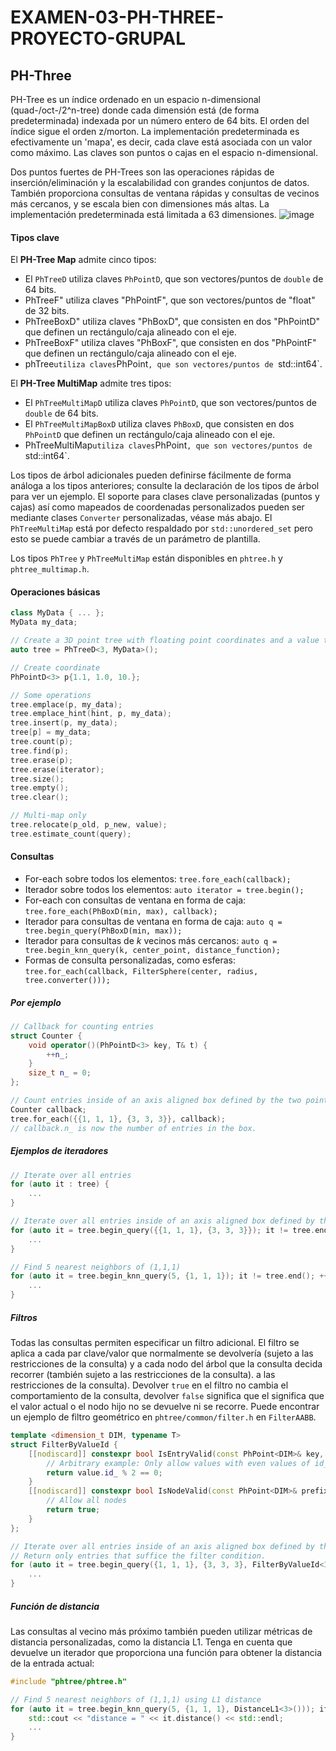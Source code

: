 # EXAMEN-03-PH-THREE-PROYECTO-GRUPAL
## PH-Three
PH-Tree es un índice ordenado en un espacio n-dimensional (quad-/oct-/2^n-tree) donde cada dimensión está (de forma predeterminada) indexada por un número entero de 64 bits. El orden del índice sigue el orden z/morton. La implementación predeterminada es efectivamente un 'mapa', es decir, cada clave está asociada con un valor como máximo. Las claves son puntos o cajas en el espacio n-dimensional.

Dos puntos fuertes de PH-Trees son las operaciones rápidas de inserción/eliminación y la escalabilidad con grandes conjuntos de datos. También proporciona consultas de ventana rápidas y consultas de vecinos más cercanos, y se escala bien con dimensiones más altas. La implementación predeterminada está limitada a 63 dimensiones.
![image](https://user-images.githubusercontent.com/78099176/208322132-c7b50d35-4c69-4f6c-97cf-9ed39e07a5ee.png)


#### Tipos clave

El **PH-Tree Map** admite cinco tipos:

- El `PhTreeD` utiliza claves `PhPointD`, que son vectores/puntos de `double` de 64 bits.
- PhTreeF" utiliza claves "PhPointF", que son vectores/puntos de "float" de 32 bits.
- PhTreeBoxD" utiliza claves "PhBoxD", que consisten en dos "PhPointD" que definen un rectángulo/caja alineado con el eje.
- PhTreeBoxF" utiliza claves "PhBoxF", que consisten en dos "PhPointF" que definen un rectángulo/caja alineado con el eje.
- phTree` utiliza claves `PhPoint`, que son vectores/puntos de `std::int64`.

El **PH-Tree MultiMap** admite tres tipos:

- El `PhTreeMultiMapD` utiliza claves `PhPointD`, que son vectores/puntos de `double` de 64 bits.
- El `PhTreeMultiMapBoxD` utiliza claves `PhBoxD`, que consisten en dos `PhPointD` que definen un rectángulo/caja alineado con el eje.
- PhTreeMultiMap` utiliza claves `PhPoint`, que son vectores/puntos de `std::int64`.

Los tipos de árbol adicionales pueden definirse fácilmente de forma análoga a los tipos anteriores; consulte la declaración de los tipos de árbol
para ver un ejemplo. El soporte para clases clave personalizadas (puntos y cajas) así como mapeados de coordenadas personalizados pueden ser
mediante clases `Converter` personalizadas, véase más abajo. El `PhTreeMultiMap` está por defecto respaldado
por `std::unordered_set` pero esto se puede cambiar a través de un parámetro de plantilla.

Los tipos `PhTree` y `PhTreeMultiMap` están disponibles en `phtree.h` y `phtree_multimap.h`.

<a id="basic-operations"></a>

#### Operaciones básicas

```C++
class MyData { ... };
MyData my_data; 

// Create a 3D point tree with floating point coordinates and a value type of `MyData`.
auto tree = PhTreeD<3, MyData>();

// Create coordinate
PhPointD<3> p{1.1, 1.0, 10.};

// Some operations
tree.emplace(p, my_data);
tree.emplace_hint(hint, p, my_data);
tree.insert(p, my_data);
tree[p] = my_data;
tree.count(p);
tree.find(p);
tree.erase(p);
tree.erase(iterator);
tree.size();
tree.empty();
tree.clear();

// Multi-map only
tree.relocate(p_old, p_new, value);
tree.estimate_count(query);
```

<a id="queries"></a>

#### Consultas

* For-each sobre todos los elementos: `tree.fore_each(callback);`
* Iterador sobre todos los elementos: `auto iterator = tree.begin();`
* For-each con consultas de ventana en forma de caja: `tree.fore_each(PhBoxD(min, max), callback);`
* Iterador para consultas de ventana en forma de caja: `auto q = tree.begin_query(PhBoxD(min, max));`
* Iterador para consultas de _k_ vecinos más cercanos: `auto q = tree.begin_knn_query(k, center_point, distance_function);`
* Formas de consulta personalizadas, como esferas: `tree.for_each(callback, FilterSphere(center, radius, tree.converter()));`

<a id="for-each-example"></a>

##### Por ejemplo

```C++
// Callback for counting entries
struct Counter {
    void operator()(PhPointD<3> key, T& t) {
        ++n_;
    }
    size_t n_ = 0;
};

// Count entries inside of an axis aligned box defined by the two points (1,1,1) and (3,3,3)
Counter callback;
tree.for_each({{1, 1, 1}, {3, 3, 3}}, callback);
// callback.n_ is now the number of entries in the box.
```

<a id="iterator-examples"></a>

##### Ejemplos de iteradores

```C++
// Iterate over all entries
for (auto it : tree) {
    ...
}

// Iterate over all entries inside of an axis aligned box defined by the two points (1,1,1) and (3,3,3)    
for (auto it = tree.begin_query({{1, 1, 1}, {3, 3, 3}}); it != tree.end(); ++it) {
    ...
}

// Find 5 nearest neighbors of (1,1,1)    
for (auto it = tree.begin_knn_query(5, {1, 1, 1}); it != tree.end(); ++it) {
    ...
}
```

<a id="Filters"></a>

##### Filtros

Todas las consultas permiten especificar un filtro adicional. El filtro se aplica a cada par clave/valor que normalmente se devolvería
(sujeto a las restricciones de la consulta) y a cada nodo del árbol que la consulta decida recorrer (también sujeto a las restricciones de la consulta).
a las restricciones de la consulta). Devolver `true` en el filtro no cambia el comportamiento de la consulta, devolver `false` significa que el
significa que el valor actual o el nodo hijo no se devuelve ni se recorre. Puede encontrar un ejemplo de filtro geométrico
en `phtree/common/filter.h` en `FilterAABB`.

```C++
template <dimension_t DIM, typename T>
struct FilterByValueId {
    [[nodiscard]] constexpr bool IsEntryValid(const PhPoint<DIM>& key, const T& value) const {
        // Arbitrary example: Only allow values with even values of id_
        return value.id_ % 2 == 0;
    }
    [[nodiscard]] constexpr bool IsNodeValid(const PhPoint<DIM>& prefix, int bits_to_ignore) const {
        // Allow all nodes
        return true;
    }
};

// Iterate over all entries inside of an axis aligned box defined by the two points (1,1,1) and (3,3,3).
// Return only entries that suffice the filter condition.    
for (auto it = tree.begin_query({1, 1, 1}, {3, 3, 3}, FilterByValueId<3, T>())); it != tree.end(); ++it) {
    ...
}
```

<a id="distance-functions"></a>

##### Función de distancia

Las consultas al vecino más próximo también pueden utilizar métricas de distancia personalizadas, como la distancia L1. Tenga en cuenta que devuelve un iterador
que proporciona una función para obtener la distancia de la entrada actual:

```C++
#include "phtree/phtree.h"

// Find 5 nearest neighbors of (1,1,1) using L1 distance    
for (auto it = tree.begin_knn_query(5, {1, 1, 1}, DistanceL1<3>())); it != tree.end(); ++it) {
    std::cout << "distance = " << it.distance() << std::endl;
    ...
}

```

<a id="converters"></a>